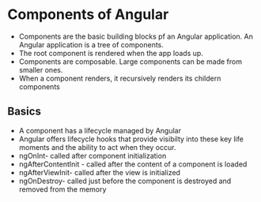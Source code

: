 # Components of Angular

- Components are the basic building blocks pf an Angular application. An Angular application is a tree of components.
- The root component is rendered when the app loads up.
- Components are composable. Large components can be made from smaller ones.
- When a component renders, it recursively renders its childern components 

## Basics

- A component has a lifecycle managed by Angular
- Angular offers lifecycle hooks that provide visibilty into these key life moments and the ability to act when they occur.
- ngOnInt- called after component initialization 
- ngAfterContentInit - called after the content of a component is loaded 
- ngAfterViewInit- called after the view is initialized
- ngOnDestroy- called just before the component is destroyed and removed from the memory


